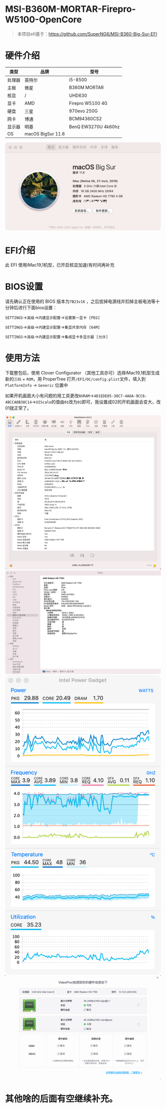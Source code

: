 # MSI-B360M-MORTAR-Firepro-W5100-OpenCore

> 本项目efi基于：https://github.com/SuperNG6/MSI-B360-Big-Sur-EFI

# 硬件介绍
| 类型 | 品牌 | 型号 |
|-----|-----|-----|
| 处理器 | 英特尔| i5-8500 
| 主板 | 微星 | B360M MORTAR |
| 核显 | / | UHD630 |
| 显卡 | AMD | Firepro W5100 4G |
| 硬盘 | 三星 | 970evo 250G |
| 网卡 | 博通 | BCM94360CS2 |
| 显示器 |明基 | BenQ EW3270U 4k60hz 	|
| OS |	macOS BigSur 11.6 |

![](images/关于本机.png)

# EFI介绍

此 EFI 使用iMac19,1机型，已开启核显加速(有时间再补充




# BIOS设置

请先确认正在使用的 BIOS 版本为`7B23v16` ，之后拔掉电源线并扣掉主板电池等十分钟后进行下面bios设置：

`SETTINGS`->`高级`->`内建显示配置`->`设置第一显卡 [PEG]`

`SETTINGS`->`高级`->`内建显示配置`->`集显共享内存 [64M]`

`SETTINGS`->`高级`->`内建显示配置`->`集成显卡多显示器 [允许]`


# 使用方法

下载整包后，使用 Clover Configurator （其他工具亦可）选择iMac19,1机型生成新的`三码` + `ROM`，用 ProperTree 打开`/EFI/OC/config.plist`文件，填入到 `PlatformInfo` -> `Generic` 位置中


如果开机画面大小有问题的用工具更改`NVRAM`->`4D1EDE05-38C7-4A6A-9CC6-4BCCA8B38C14`->`UIScale`的值由`01`改为`02`即可，我设置成02的开机画面会变大，改01就正常了。


![概览](images/概览.png)
![显卡信息](images/显卡信息.png)
![核显调用](images/核显调用.png)
![硬解](images/硬解.png)


# 其他啥的后面有空继续补充。